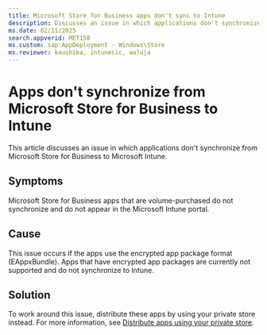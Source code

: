 ```yaml
---
title: Microsoft Store for Business apps don't sync to Intune
description: Discusses an issue in which applications don't synchronize from Microsoft Store for Business to Intune. Provides a workaround.
ms.date: 02/11/2025
search.appverid: MET150
ms.custom: sap:AppDeployment - Windows\Store
ms.reviewer: kaushika, intunecic, waluja
---
```

# Apps don't synchronize from Microsoft Store for Business to Intune

This article discusses an issue in which applications don't synchronize from Microsoft Store for Business to Microsoft Intune.

## Symptoms

Microsoft Store for Business apps that are volume-purchased do not synchronize and do not appear in the Microsoft Intune portal.

## Cause

This issue occurs if the apps use the encrypted app package format (EAppxBundle). Apps that have encrypted app packages are currently not supported and do not synchronize to Intune.

## Solution

To work around this issue, distribute these apps by using your private store instead. For more information, see [Distribute apps using your private store](/microsoft-store/distribute-apps-from-your-private-store).
